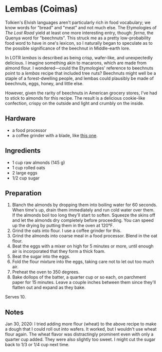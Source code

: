 # Lembas (Coimas)

Tolkien's Elvish languages aren't particularly rich in food vocabulary; we know words for "bread" and "meat" and not much else. The Etymologies of _The Lost Road_ yield at least one more interesting entry, though: _ferna_, the Quenya word for "beechnuts". This struck me as a pretty low-probability food word to have in one's lexicon, so I naturally began to speculate as to the possible significance of the beechnut in Middle-earth lore.

In LOTR _lembas_ is described as being crisp, wafer-like, and unexpectedly delicious. I imagine something akin to macarons, which are made from almond flour. I wondered—could the Etymologies' reference to beechnuts point to a _lembas_ recipe that included tree nuts? Beechnuts might well be a staple of a forest-dwelling people, and lembas could plausibly be made of beechnuts, eggs, honey, and little else.

However, given the rarity of beechnuts in American grocery stores, I've had to stick to almonds for this recipe. The result is a delicious cookie-like confection, crispy on the outside and light and crumbly on the inside.

## Hardware

- a food processor
- a coffee grinder with a blade, like [this one](https://external-content.duckduckgo.com/iu/?u=http%3A%2F%2Ffarm2.staticflickr.com%2F1304%2F4552410432_4701fa31d8_z.jpg&f=1&nofb=1).

## Ingredients

- 1 cup raw almonds (145 g)
- 1 cup rolled oats
- 2 large eggs
- 1/2 cup sugar

## Preparation

1. Blanch the almonds by dropping them into boiling water for 60 seconds. When time's up, drain them immediately and run cold water over them. If the almonds boil too long they'll start to soften. Squeeze the skins off and let the almonds dry completely before proceeding. You can speed up the drying by putting them in the oven at 120°F.
2. Grind the oats into flour. I use a coffee grinder for this.
3. Grind the almonds into coarse meal in a food processor. Blend in the oat flour.
4. Beat the eggs with a mixer on high for 5 minutes or more, until enough air is incorporated that they form a thick foam.
5. Beat the sugar into the eggs.
6. Fold the flour mixture into the eggs, taking care not to let out too much air.
7. Preheat the oven to 350 degrees.
8. Bake dollops of the batter, a quarter cup or so each, on parchment paper for 15 minutes. Leave a couple inches between them since they'll flatten out and expand as they bake.

Serves 10.

## Notes

Jan 30, 2020: I tried adding more flour (wheat) to the above recipe to make a dough that I could roll out into wafers. It worked, but I wouldn't use wheat flour again. The wheat flavor was distractingly prominent even with only a quarter cup added. They were also slightly too sweet. I might cut the sugar back to 1/3 or 1/4 cup next time.

